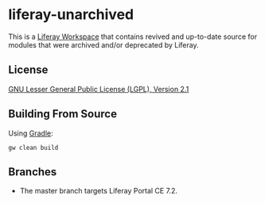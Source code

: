 # liferay-unarchived

This is a [Liferay Workspace](https://help.liferay.com/hc/en-us/articles/360029147471-Liferay-Workspace)
that contains revived and up-to-date source for modules that were archived
and/or deprecated by Liferay. 

## License

[GNU Lesser General Public License (LGPL), Version 2.1](http://www.gnu.org/licenses/old-licenses/lgpl-2.1.txt)

## Building From Source

Using [Gradle](https://gradle.org):

	gw clean build

## Branches

- The master branch targets Liferay Portal CE 7.2.